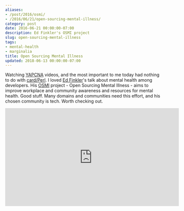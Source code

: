```yaml
---
aliases:
- /post/2016/osmi/
- /2016/06/21/open-sourcing-mental-illness/
category: post
date: 2016-06-21 00:00:00-07:00
description: Ed Finkler's OSMI project
slug: open-sourcing-mental-illness
tags:
- mental-health
- marginalia
title: Open Sourcing Mental Illness
updated: 2018-06-13 00:00:00-07:00
---
```


Watching [YAPCNA](http://www.yapcna.org) videos, and the most important to me today had nothing to do with [card/Perl](../../../card/Perl.md). I loved  [Ed Finkler](https://funkatron.com)'s talk about mental health among developers. His [OSMI](https://osmihelp.org) project - Open Sourcing Mental Illness - aims to improve workplace and community awareness and resources for mental health. Good stuff. Many domains and communities need this effort,
and his chosen community is tech. Worth checking out.

<iframe width="560" height="315" src="https://www.youtube.com/embed/bWqSuBg8AMo" title="YouTube video player" frameborder="0" allow="accelerometer; autoplay; clipboard-write; encrypted-media; gyroscope; picture-in-picture" allowfullscreen></iframe>
